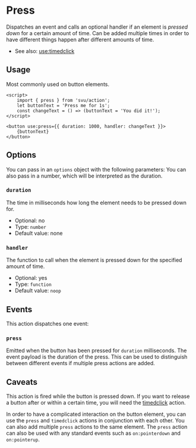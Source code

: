 # Press

Dispatches an event and calls an optional handler if an element is _pressed down_ for a certain amount of time. Can be added multiple times in order to have different things happen after different amounts of time.

- See also: [use:timedclick](/docs/action/timedclick)

## Usage

Most commonly used on button elements.

```svelte
<script>
	import { press } from 'svu/action';
	let buttonText = 'Press me for 1s';
	const changeText = () => (buttonText = 'You did it!');
</script>

<button use:press={{ duration: 1000, handler: changeText }}>
	{buttonText}
</button>
```

## Options

You can pass in an `options` object with the following parameters:
You can also pass in a number, which will be interpreted as the duration.

### `duration`

The time in milliseconds how long the element needs to be pressed down for.

- Optional: no
- Type: `number`
- Default value: none

### `handler`

The function to call when the element is pressed down for the specified amount of time.

- Optional: yes
- Type: `function`
- Default value: `noop`

## Events

This action dispatches one event:

### `press`

Emitted when the button has been pressed for `duration` milliseconds. The event payload is the duration of the press. This can be used to distinguish between different events if multiple press actions are added.

## Caveats

This action is fired while the button is pressed down. If you want to release a button after or within a certain time, you will need the [timedclick](/docs/action/timedclick) action.

In order to have a complicated interaction on the button element, you can use the `press` and `timedclick` actions in conjunction with each other. You can also add multiple `press` actions to the same element. The `press` action can also be used with any standard events such as `on:pointerdown` and `on:pointerup`.
